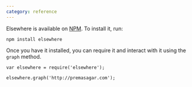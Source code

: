 ```yaml
---
category: reference
---
```


Elsewhere is available on [NPM][npm]. To install it, run:

    npm install elsewhere

Once you have it installed, you can require it and interact with it using the `graph` method.

    var elsewhere = require('elsewhere');

    elsewhere.graph('http://premasagar.com');


[npm]: https://npmjs.org/package/elsewhere